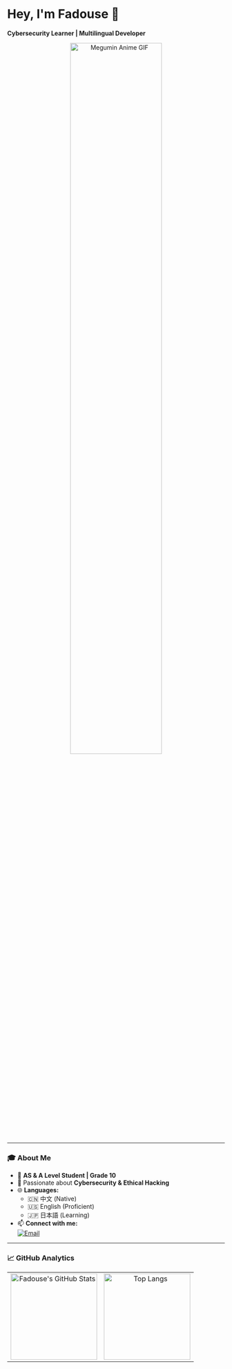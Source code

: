 # Hey, I'm Fadouse 👋  
**Cybersecurity Learner | Multilingual Developer**

<p align="center">
  <img 
    src="https://media1.tenor.com/m/hAU6LtQqcz4AAAAd/megumin-blush-megumin-konosuba.gif" 
    alt="Megumin Anime GIF" 
    width="65%"
  />
</p>

---

### 🎓 About Me

- 🏫 **AS & A Level Student | Grade 10**
- 🔐 Passionate about **Cybersecurity & Ethical Hacking**
- 🌐 **Languages:** 
  - 🇨🇳 中文 (Native)
  - 🇺🇸 English (Proficient)
  - 🇯🇵 日本語 (Learning)
- 📫 **Connect with me:**  
  [![Email](https://img.shields.io/badge/-Email%20Me!-EA4335?style=flat&logo=gmail&logoColor=white)](mailto:fadouse233@gmail.com)

---

### 📈 GitHub Analytics

<div align="center">
  <table>
    <tr>
      <!-- 第一列：GitHub Stats -->
      <td align="center">
        <a href="https://github.com/fadouse">
          <img 
            src="https://github-readme-stats.vercel.app/api?username=fadouse&show_icons=true&hide_border=true&bg_color=0d1117&include_all_commits=true&count_private=true&theme=radical" 
            alt="Fadouse's GitHub Stats" 
            height="200"
          />
        </a>
      </td>
      <!-- 第二列：Top Langs -->
      <td align="center">
        <a href="https://github.com/fadouse">
          <img 
            src="https://github-readme-stats.vercel.app/api/top-langs/?username=fadouse&layout=compact&hide_border=true&bg_color=0d1117&theme=radical" 
            alt="Top Langs" 
            height="200"
          />
        </a>
      </td>
    </tr>
   
  </table>
</div>

